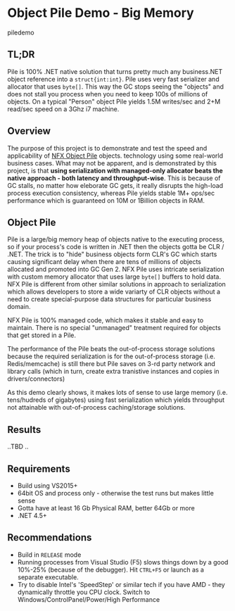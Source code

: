 # Object Pile Demo - Big Memory
piledemo

## TL;DR
Pile is 100% .NET native solution that turns pretty much any business.NET object reference into a `struct{int:int}`.
Pile uses very fast serializer and allocator that uses `byte[]`.
This way the GC stops seeing the "objects" and does not stall you process when you need to keep 100s of millions of objects.
On a typical "Person" object Pile yields 1.5M writes/sec and 2+M read/sec speed on a 3Ghz i7 machine.

## Overview
The purpose of this project is to demonstrate and test the speed and applicability of [NFX Object Pile](https://github.com/aumcode/nfx/blob/master/Source/NFX/ApplicationModel/Pile/IPile.cs#L102) objects.
technology using some real-world business cases. What may not be apparent, and is demonstrated by this project, is that **using serialization with managed-only allocator beats the native approach - both latency and throughput-wise**. This is because of GC stalls, no matter how eleborate GC gets, it really disrupts the high-load process execution consistency, whereas Pile yields stable 1M+ ops/sec performance which is guaranteed on 10M or 1Billion objects in RAM.

## Object Pile
Pile is a large/big memory heap of objects native to the executing process, so if your 
process's code is written in .NET then the objects gotta be CLR / .NET. 
The trick is to "hide" business objects form CLR's GC which starts causing significant delay when there are tens of millions of
objects allocated and promoted into GC Gen 2. NFX Pile uses intricate serialization with custom memory allocator
 that uses large `byte[]` buffers to hold data. NFX Pile is different from other similar solutions in approach to serialization
 which allows developers to store a wide variarty of CLR objects without a need to create special-purpose data structures for particular business domain.

NFX Pile is 100% managed code, which makes it stable and easy to maintain. There is no special "unmanaged" treatment required
for objects that get stored in a Pile.

The performance of the Pile beats the out-of-process storage solutions because the required serialization is for the out-of-process storage
(i.e. Redis/memcache) is still there but Pile saves on 3-rd party network and library calls (which in turn, create extra tranistive instances and copies in drivers/connectors)

As this demo clearly shows, it makes lots of sense to use large memory (i.e. tens/hudreds of gigabytes)
using fast serialization which yields throughput not attainable with out-of-process caching/storage solutions. 

## Results

..TBD ..

## Requirements

* Build using VS2015+
* 64bit OS and process only - otherwise the test runs but makes little sense
* Gotta have at least 16 Gb Physical RAM, better 64Gb or more
* .NET 4.5+

## Recommendations

* Build in `RELEASE` mode
* Running processes from Visual Studio (F5) slows things down by a good 
10%-25% (because of the debugger). Hit `CTRL+F5` or launch as a separate executable.
* Try to disable Intel's 'SpeedStep' or similar tech if you have AMD - they dynamically throttle you CPU clock.
Switch to Windows/ControlPanel/Power/High Performance
